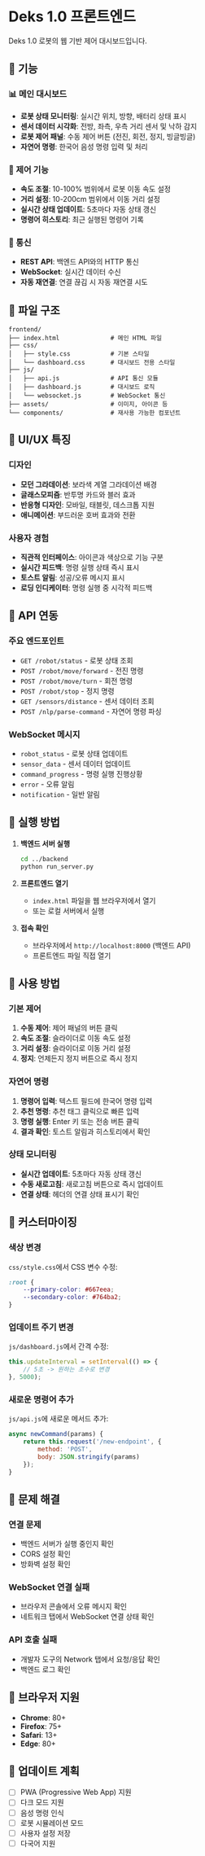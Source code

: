 # Deks 1.0 프론트엔드

Deks 1.0 로봇의 웹 기반 제어 대시보드입니다.

## 🚀 기능

### 📊 메인 대시보드
- **로봇 상태 모니터링**: 실시간 위치, 방향, 배터리 상태 표시
- **센서 데이터 시각화**: 전방, 좌측, 우측 거리 센서 및 낙하 감지
- **로봇 제어 패널**: 수동 제어 버튼 (전진, 회전, 정지, 빙글빙글)
- **자연어 명령**: 한국어 음성 명령 입력 및 처리

### 🔧 제어 기능
- **속도 조절**: 10-100% 범위에서 로봇 이동 속도 설정
- **거리 설정**: 10-200cm 범위에서 이동 거리 설정
- **실시간 상태 업데이트**: 5초마다 자동 상태 갱신
- **명령어 히스토리**: 최근 실행된 명령어 기록

### 📡 통신
- **REST API**: 백엔드 API와의 HTTP 통신
- **WebSocket**: 실시간 데이터 수신
- **자동 재연결**: 연결 끊김 시 자동 재연결 시도

## 📁 파일 구조

```
frontend/
├── index.html              # 메인 HTML 파일
├── css/
│   ├── style.css           # 기본 스타일
│   └── dashboard.css       # 대시보드 전용 스타일
├── js/
│   ├── api.js              # API 통신 모듈
│   ├── dashboard.js        # 대시보드 로직
│   └── websocket.js        # WebSocket 통신
├── assets/                 # 이미지, 아이콘 등
└── components/             # 재사용 가능한 컴포넌트
```

## 🎨 UI/UX 특징

### 디자인
- **모던 그라데이션**: 보라색 계열 그라데이션 배경
- **글래스모피즘**: 반투명 카드와 블러 효과
- **반응형 디자인**: 모바일, 태블릿, 데스크톱 지원
- **애니메이션**: 부드러운 호버 효과와 전환

### 사용자 경험
- **직관적 인터페이스**: 아이콘과 색상으로 기능 구분
- **실시간 피드백**: 명령 실행 상태 즉시 표시
- **토스트 알림**: 성공/오류 메시지 표시
- **로딩 인디케이터**: 명령 실행 중 시각적 피드백

## 🔌 API 연동

### 주요 엔드포인트
- `GET /robot/status` - 로봇 상태 조회
- `POST /robot/move/forward` - 전진 명령
- `POST /robot/move/turn` - 회전 명령
- `POST /robot/stop` - 정지 명령
- `GET /sensors/distance` - 센서 데이터 조회
- `POST /nlp/parse-command` - 자연어 명령 파싱

### WebSocket 메시지
- `robot_status` - 로봇 상태 업데이트
- `sensor_data` - 센서 데이터 업데이트
- `command_progress` - 명령 실행 진행상황
- `error` - 오류 알림
- `notification` - 일반 알림

## 🚀 실행 방법

1. **백엔드 서버 실행**
   ```bash
   cd ../backend
   python run_server.py
   ```

2. **프론트엔드 열기**
   - `index.html` 파일을 웹 브라우저에서 열기
   - 또는 로컬 서버에서 실행

3. **접속 확인**
   - 브라우저에서 `http://localhost:8000` (백엔드 API)
   - 프론트엔드 파일 직접 열기

## 🎯 사용 방법

### 기본 제어
1. **수동 제어**: 제어 패널의 버튼 클릭
2. **속도 조절**: 슬라이더로 이동 속도 설정
3. **거리 설정**: 슬라이더로 이동 거리 설정
4. **정지**: 언제든지 정지 버튼으로 즉시 정지

### 자연어 명령
1. **명령어 입력**: 텍스트 필드에 한국어 명령 입력
2. **추천 명령**: 추천 태그 클릭으로 빠른 입력
3. **명령 실행**: Enter 키 또는 전송 버튼 클릭
4. **결과 확인**: 토스트 알림과 히스토리에서 확인

### 상태 모니터링
- **실시간 업데이트**: 5초마다 자동 상태 갱신
- **수동 새로고침**: 새로고침 버튼으로 즉시 업데이트
- **연결 상태**: 헤더의 연결 상태 표시기 확인

## 🔧 커스터마이징

### 색상 변경
`css/style.css`에서 CSS 변수 수정:
```css
:root {
    --primary-color: #667eea;
    --secondary-color: #764ba2;
}
```

### 업데이트 주기 변경
`js/dashboard.js`에서 간격 수정:
```javascript
this.updateInterval = setInterval(() => {
    // 5초 -> 원하는 초수로 변경
}, 5000);
```

### 새로운 명령어 추가
`js/api.js`에 새로운 메서드 추가:
```javascript
async newCommand(params) {
    return this.request('/new-endpoint', {
        method: 'POST',
        body: JSON.stringify(params)
    });
}
```

## 🐛 문제 해결

### 연결 문제
- 백엔드 서버가 실행 중인지 확인
- CORS 설정 확인
- 방화벽 설정 확인

### WebSocket 연결 실패
- 브라우저 콘솔에서 오류 메시지 확인
- 네트워크 탭에서 WebSocket 연결 상태 확인

### API 호출 실패
- 개발자 도구의 Network 탭에서 요청/응답 확인
- 백엔드 로그 확인

## 📱 브라우저 지원

- **Chrome**: 80+
- **Firefox**: 75+
- **Safari**: 13+
- **Edge**: 80+

## 🔄 업데이트 계획

- [ ] PWA (Progressive Web App) 지원
- [ ] 다크 모드 지원
- [ ] 음성 명령 인식
- [ ] 로봇 시뮬레이션 모드
- [ ] 사용자 설정 저장
- [ ] 다국어 지원
